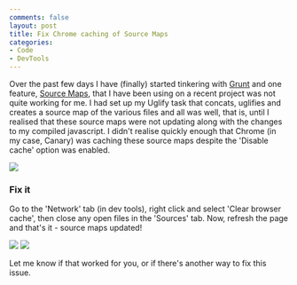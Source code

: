 ```yaml
---
comments: false
layout: post
title: Fix Chrome caching of Source Maps
categories:
- Code
- DevTools
---
```


Over the past few days I have (finally) started tinkering with [Grunt](http://gruntjs.com/) and one feature, [Source Maps](https://www.google.co.uk/url?sa=t&rct=j&q=&esrc=s&source=web&cd=1&cad=rja&ved=0CDMQFjAA&url=http%3A%2F%2Fwww.html5rocks.com%2Fen%2Ftutorials%2Fdevelopertools%2Fsourcemaps%2F&ei=ZLd1Uf6rOoPxOuf_gegC&usg=AFQjCNHslxeXmzHerNI0E5BFNvkKNTsxxQ&bvm=bv.45512109,d.ZWU), that I have been using on a recent project was not quite working for me. I had set up my Uglify task that concats, uglifies and creates a source map of the various files and all was well, that is, until I realised that these source maps were not updating along with the changes to my compiled javascript. I didn't realise quickly enough that Chrome (in my case, Canary) was caching these source maps despite the 'Disable cache' option was enabled.

![](http://cl.ly/OU1y/Screen%20Shot%202013-04-22%20at%2023.23.59.png)

### Fix it

Go to the 'Network' tab (in dev tools), right click and select 'Clear browser cache', then close any open files in the 'Sources' tab. Now, refresh the page and that's it - source maps updated!

![](http://cl.ly/OTj9/Screen%20Shot%202013-04-22%20at%2023.27.18.png)
![](http://cl.ly/OUC6/Screen%20Shot%202013-04-22%20at%2023.31.54.png)

Let me know if that worked for you, or if there's another way to fix this issue.